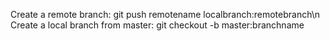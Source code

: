 Create a remote branch: git push remotename localbranch:remotebranch\n
Create a local branch from master: git checkout -b master:branchname
